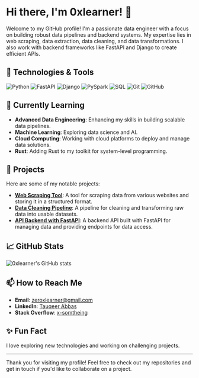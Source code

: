# Hi there, I'm 0xlearner! 👋

Welcome to my GitHub profile! I'm a passionate data engineer with a focus on building robust data pipelines and backend systems. My expertise lies in web scraping, data extraction, data cleaning, and data transformations. I also work with backend frameworks like FastAPI and Django to create efficient APIs.

## 🔧 Technologies & Tools

![Python](https://img.shields.io/badge/-Python-333333?style=flat&logo=python)
![FastAPI](https://img.shields.io/badge/-FastAPI-333333?style=flat&logo=fastapi)
![Django](https://img.shields.io/badge/-Django-333333?style=flat&logo=django)
![PySpark](https://img.shields.io/badge/-PySpark-333333?style=flat&logo=apache-spark)
![SQL](https://img.shields.io/badge/-SQL-333333?style=flat&logo=postgresql)
![Git](https://img.shields.io/badge/-Git-333333?style=flat&logo=git)
![GitHub](https://img.shields.io/badge/-GitHub-333333?style=flat&logo=github)

## 🌱 Currently Learning

- **Advanced Data Engineering**: Enhancing my skills in building scalable data pipelines.
- **Machine Learning**: Exploring data science and AI.
- **Cloud Computing**: Working with cloud platforms to deploy and manage data solutions.
- **Rust**: Adding Rust to my toolkit for system-level programming.

## 💼 Projects

Here are some of my notable projects:

- [**Web Scraping Tool**](https://github.com/0xlearner/web-scraping-tool): A tool for scraping data from various websites and storing it in a structured format.
- [**Data Cleaning Pipeline**](https://github.com/0xlearner/data-cleaning-pipeline): A pipeline for cleaning and transforming raw data into usable datasets.
- [**API Backend with FastAPI**](https://github.com/0xlearner/api-backend-fastapi): A backend API built with FastAPI for managing data and providing endpoints for data access.

## 📈 GitHub Stats

![0xlearner's GitHub stats](https://github-readme-stats.vercel.app/api?username=0xlearner&show_icons=true&theme=dark)

## 📫 How to Reach Me

- **Email**: zeroxlearner@gmail.com
- **LinkedIn**: [Tauqeer Abbas](https://www.linkedin.com/in/tauqeer-abbas-a26045230/)
- **Stack Overflow**: [x-somtheing](https://stackoverflow.com/users/18183763/x-somtheing)

## ✨ Fun Fact

I love exploring new technologies and working on challenging projects.

---

Thank you for visiting my profile! Feel free to check out my repositories and get in touch if you'd like to collaborate on a project.
